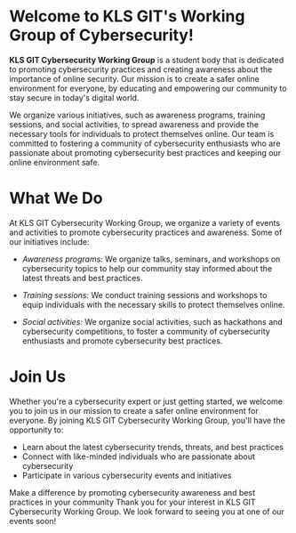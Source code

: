 # Welcome to KLS GIT's Working Group of Cybersecurity!
**KLS GIT Cybersecurity Working Group** is a student body that is dedicated to promoting cybersecurity practices and creating awareness about the importance of online security. Our mission is to create a safer online environment for everyone, by educating and empowering our community to stay secure in today's digital world.

We organize various initiatives, such as awareness programs, training sessions, and social activities, to spread awareness and provide the necessary tools for individuals to protect themselves online. Our team is committed to fostering a community of cybersecurity enthusiasts who are passionate about promoting cybersecurity best practices and keeping our online environment safe.

# What We Do
At KLS GIT Cybersecurity Working Group, we organize a variety of events and activities to promote cybersecurity practices and awareness. Some of our initiatives include:

* *Awareness programs:* We organize talks, seminars, and workshops on cybersecurity topics to help our community stay informed about the latest threats and best practices.

* *Training sessions:* We conduct training sessions and workshops to equip individuals with the necessary skills to protect themselves online.

* *Social activities:* We organize social activities, such as hackathons and cybersecurity competitions, to foster a community of cybersecurity enthusiasts and promote cybersecurity best practices.

# Join Us
Whether you're a cybersecurity expert or just getting started, we welcome you to join us in our mission to create a safer online environment for everyone. By joining KLS GIT Cybersecurity Working Group, you'll have the opportunity to:

* Learn about the latest cybersecurity trends, threats, and best practices
* Connect with like-minded individuals who are passionate about cybersecurity
* Participate in various cybersecurity events and initiatives

Make a difference by promoting cybersecurity awareness and best practices in your community
Thank you for your interest in KLS GIT Cybersecurity Working Group. We look forward to seeing you at one of our events soon!
